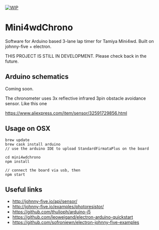 [![WIP](https://img.shields.io/badge/status-WORK%20IN%20PROGRESS-red.svg)](https://github.com/Pimentoso/mini4wdchrono)

# Mini4wdChrono
Software for Arduino based 3-lane lap timer for Tamiya Mini4wd. Built on johnny-five + electron.

THIS PROJECT IS STILL IN DEVELOPMENT. Please check back in the future.

## Arduino schematics
Coming soon.

The chronometer uses 3x reflective infrared 3pin obstacle avoidance sensor. Like this one

https://www.aliexpress.com/item/sensor/32591729856.html

## Usage on OSX

```
brew update
brew cask install arduino
// use the arduino IDE to upload StandardFirmataPlus on the board

cd mini4wdchrono
npm install

// connect the board via usb, then
npm start
```

## Useful links

- http://johnny-five.io/api/sensor/
- http://johnny-five.io/examples/photoresistor/
- https://github.com/thulioph/arduino-j5
- https://github.com/leoweigand/electron-arduino-quickstart
- https://github.com/sofroniewn/electron-johnny-five-examples


